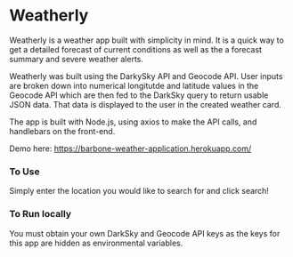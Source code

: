 # Weatherly

Weatherly is a weather app built with simplicity in mind. It is a quick way to get a detailed forecast of current conditions as well as the a forecast summary and severe weather alerts.

Weatherly was built using the DarkySky API and Geocode API. User inputs are broken down into numerical longitutde and latitude values in the Geocode API which are then fed to the DarkSky query to return usable JSON data. That data is displayed to the user in the created weather card.

The app is built with Node.js, using axios to make the API calls, and handlebars on the front-end.

Demo here: https://barbone-weather-application.herokuapp.com/

### To Use
Simply enter the location you would like to search for and click search!

### To Run locally
You must obtain your own DarkSky and Geocode API keys as the keys for this app are hidden as environmental variables.

